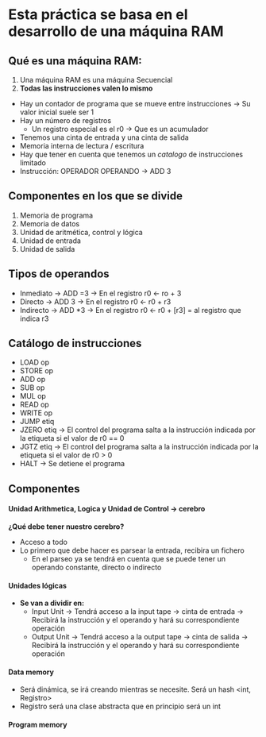 # Esta práctica se basa en el desarrollo de una máquina RAM

## Qué es una máquina RAM:
1. Una máquina RAM es una máquina Secuencial
2. **Todas las instrucciones valen lo mismo**
- Hay un contador de programa que se mueve entre instrucciones -> Su valor inicial suele ser 1
- Hay un número de registros
  - Un registro especial es el r0 -> Que es un acumulador
- Tenemos una cinta de entrada y una cinta de salida
- Memoria interna de lectura / escritura
- Hay que tener en cuenta que tenemos un *catalogo* de instrucciones limitado
- Instrucción: OPERADOR OPERANDO -> ADD 3

## Componentes en los que se divide
1. Memoria de programa
2. Memoria de datos
3. Unidad de aritmética, control y lógica
4. Unidad de entrada
5. Unidad de salida

## Tipos de operandos
- Inmediato -> ADD =3 -> En el registro r0 <- ro + 3
- Directo -> ADD 3 -> En el registro r0 <- r0 + r3
- Indirecto -> ADD *3 -> En el registro r0 <- r0 + [r3] = al registro que indica r3

## Catálogo de instrucciones
- LOAD op
- STORE op
- ADD op
- SUB op
- MUL op
- READ op
- WRITE op
- JUMP etiq
- JZERO etiq -> El control del programa salta a la instrucción indicada por la etiqueta si el valor de r0 == 0
- JGTZ etiq -> El control del programa salta a la instrucción indicada por la etiqueta si el valor de r0 > 0
- HALT -> Se detiene el programa

## Componentes
#### Unidad Arithmetica, Logica y Unidad de Control -> cerebro
**¿Qué debe tener nuestro cerebro?**
- Acceso a todo
- Lo primero que debe hacer es parsear la entrada, recibira un fichero
  - En el parseo ya se tendrá en cuenta que se puede tener un operando constante, directo o indirecto

#### Unidades lógicas
- **Se van a dividir en:**
  - Input Unit -> Tendrá acceso a la input tape -> cinta de entrada
               -> Recibirá la instrucción y el operando y hará su correspondiente operación
  - Output Unit -> Tendrá acceso a la output tape -> cinta de salida
               -> Recibirá la instrucción y el operando y hará su        correspondiente operación

#### Data memory
- Será dinámica, se irá creando mientras se necesite. Será un hash <int, Registro>
- Registro será una clase abstracta que en principio será un int

#### Program memory

